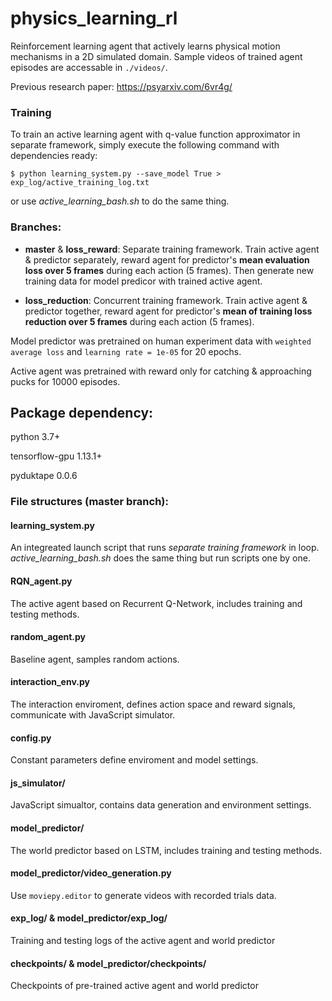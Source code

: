 # physics\_learning\_rl

Reinforcement learning agent that actively learns physical motion mechanisms in a 2D simulated domain. Sample videos of trained agent episodes are accessable in `./videos/`.

Previous research paper: https://psyarxiv.com/6vr4g/


### Training
To train an active learning agent with q-value function approximator in separate framework, simply execute the following command with dependencies ready:
```
$ python learning_system.py --save_model True > exp_log/active_training_log.txt
```
or use *active_learning_bash.sh* to do the same thing.

### Branches:

* **master** & **loss_reward**:    Separate training framework. Train active agent & predictor separately, reward agent for predictor's **mean evaluation loss over 5 frames** during each action (5 frames). Then generate new training data for model predicor with trained active agent. 

* **loss_reduction**:   Concurrent training framework. Train active agent & predictor together, reward agent for predictor's **mean of training loss reduction over 5 frames** during each action (5 frames).


Model predictor was pretrained on human experiment data with `weighted average loss` and `learning rate = 1e-05` for 20 epochs.

Active agent was pretrained with reward only for catching & approaching pucks for 10000 episodes.


## Package dependency:

python 3.7+

tensorflow-gpu 1.13.1+

pyduktape 0.0.6


### File structures (master branch):

#### learning_system.py
An integreated launch script that runs *separate training framework* in loop. *active_learning_bash.sh* does the same thing but run scripts one by one.

#### RQN_agent.py
The active agent based on Recurrent Q-Network, includes training and testing methods.

#### random_agent.py
Baseline agent, samples random actions.

#### interaction_env.py
The interaction enviroment, defines action space and reward signals, communicate with JavaScript simulator.

#### config.py
Constant parameters define enviroment and model settings.

#### js_simulator/
JavaScript simualtor, contains data generation and environment settings.

#### model_predictor/
The world predictor based on LSTM, includes training and testing methods.

#### model_predictor/video_generation.py
Use `moviepy.editor` to generate videos with recorded trials data.

#### exp_log/ & model_predictor/exp_log/
Training and testing logs of the active agent and world predictor

#### checkpoints/ & model_predictor/checkpoints/
Checkpoints of pre-trained active agent and world predictor
